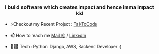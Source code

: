 <h3 align="center">I build software which creates impact and hence imma impact kid</h3>

- ⚡Checkout my Recent Project : [TalkToCode](https://www.linkedin.com/feed/update/urn:li:activity:7221023665876795392)
    
- 📫 How to reach me [Mail 📫](kyathamaryan@gmail.com) / [LinkedIn](https://www.linkedin.com/in/aryankyatham/)

- 🧑🏽‍💻 Tech : Python, Django, AWS, Backend Developer :)

          

